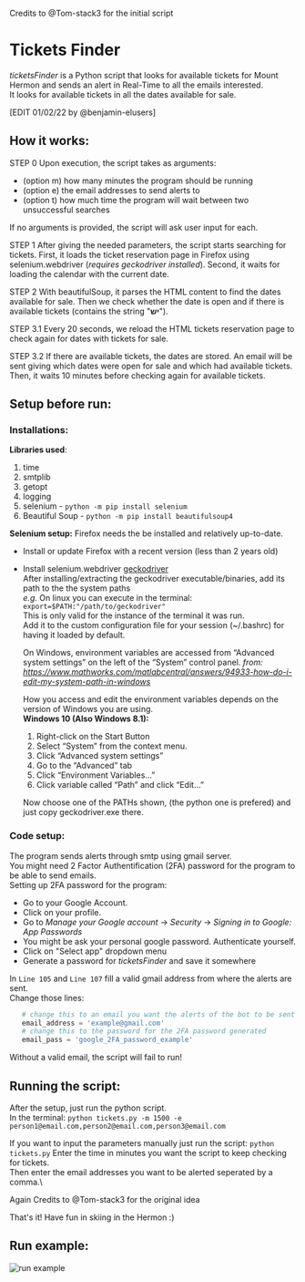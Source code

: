 Credits to @Tom-stack3 for the initial script

# Tickets Finder
*ticketsFinder* is a Python script that looks for available tickets for Mount Hermon
and sends an alert in Real-Time to all the emails interested.\
It looks for available tickets in all the dates available for sale.

[EDIT 01/02/22 by @benjamin-elusers]
## How it works: 
STEP 0
Upon execution, the script takes as arguments:
 - (option m) how many minutes the program should be running
 - (option e) the email addresses to send alerts to
 - (option t) how much time the program will wait between two unsuccessful searches

If no arguments is provided, the script will ask user input for each.

STEP 1
After giving the needed parameters, the script starts searching for tickets.
First, it loads the ticket reservation page in Firefox using selenium.webdriver (*requires geckodriver installed*).
Second, it waits for loading the calendar with the current date.

STEP 2
With beautifulSoup, it parses the HTML content to find the dates available for sale.
Then we check whether the date is open and if there is available tickets (contains the string "**יש**").

STEP 3.1
Every 20 seconds, we reload the HTML tickets reservation page to check again for dates with tickets for sale.

STEP 3.2
If there are available tickets, the dates are stored.
An email will be sent giving which dates were open for sale and which had available tickets.
Then, it waits 10 minutes before checking again for available tickets.

## Setup before run:

### Installations: ###
**Libraries used**:  
1. time
2. smtplib
3. getopt
4. logging
5. selenium - ```python -m pip install selenium```
6. Beautiful Soup - ```python -m pip install beautifulsoup4```

**Selenium setup:**
Firefox needs the be installed and relatively up-to-date.
* Install or update Firefox with a recent version (less than 2 years old)
* Install selenium.webdriver [geckodriver](https://github.com/mozilla/geckodriver/releases/tag/v0.29.0) \
  After installing/extracting the geckodriver executable/binaries, add its path to the the system paths \
  *e.g.* On linux you can execute in the terminal: `export=$PATH:"/path/to/geckodriver"` \
  This is only valid for the instance of the terminal it was run.\
  Add it to the custom configuration file for your session (~/.bashrc) for having it loaded by default.

  On Windows, environment variables are accessed from “Advanced system settings” on the left of the “System” control panel.
  *from: https://www.mathworks.com/matlabcentral/answers/94933-how-do-i-edit-my-system-path-in-windows*
  
  How you access and edit the environment variables depends on the version of Windows you are using.\
  **Windows 10 (Also Windows 8.1):**
    1. Right-click on the Start Button
    2. Select “System” from the context menu.
    3. Click “Advanced system settings”
    4. Go to the “Advanced” tab
    5. Click “Environment Variables…”
    6. Click variable called “Path” and click “Edit…”
    
  Now choose one of the PATHs shown, (the python one is prefered) and just copy geckodriver.exe there.
  
 ### Code setup: ###
 The program sends alerts through smtp using gmail server.\
 You might need 2 Factor Authentification (2FA) password for the program to be able to send emails. \
 Setting up 2FA password for the program:
  * Go to your Google Account. 
  * Click on your profile.
  * Go to *Manage your Google account* -> *Security* -> *Signing in to Google: App Passwords*
  * You might be ask your personal google password. Authenticate yourself.
  * Click on "Select app" dropdown menu
  * Generate a password for *ticketsFinder* and save it somewhere
       
 In ```Line 105``` and ```Line 107``` fill a valid gmail address from where the alerts are sent.\
 Change those lines:
 ```python
    # change this to an email you want the alerts of the bot to be sent from
    email_address = 'example@gmail.com'
    # change this to the password for the 2FA password generated
    email_pass = 'google_2FA_password_example'
 ```
   Without a valid email, the script will fail to run!
 
 ## Running the script: ##
 After the setup, just run the python script.\
 In the terminal:
 ```python tickets.py -m 1500 -e person1@email.com,person2@email.com,person3@email.com```
 
 If you want to input the parameters manually just run the script:
 ```python tickets.py```
 Enter the time in minutes you want the script to keep checking for tickets.\
 Then enter the email addresses you want to be alerted seperated by a comma.\
 
 Again Credits to @Tom-stack3 for the original idea
 
That's it!
 Have fun in skiing in the Hermon :)

## Run example:

![run example]()  
